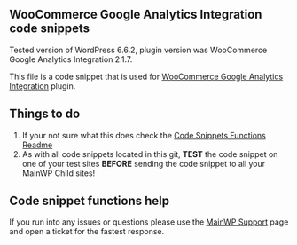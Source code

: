 ## WooCommerce Google Analytics Integration code snippets

Tested version of WordPress 6.6.2, plugin version was WooCommerce Google Analytics Integration 2.1.7.

This file is a code snippet that is used for [WooCommerce Google Analytics Integration](https://wordpress.org/plugins/woocommerce-google-analytics-integration/) plugin. 

## Things to do

1. If your not sure what this does check the [Code Snippets Functions Readme](https://github.com/mainwp/Code-Snippets-Functions/blob/master/README.md)
2. As with all code snippets located in this git, **TEST** the code snippet on one of your test sites **BEFORE** sending the code snippet to all your MainWP Child sites!

## Code snippet functions help

If you run into any issues or questions please use the [MainWP Support](https://mainwp.com/support/) page and open a ticket for the fastest response.
